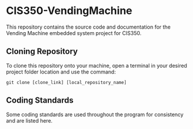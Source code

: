# CIS350-VendingMachine
This repository contains the source code and documentation for the Vending Machine embedded system project for CIS350.

## Cloning Repository
To clone this repository onto your machine, open a terminal in your desired project folder location and use the command:
```
git clone [clone_link] [local_repository_name]
```

## Coding Standards
Some coding standards are used throughout the program for consistency and are listed here.
